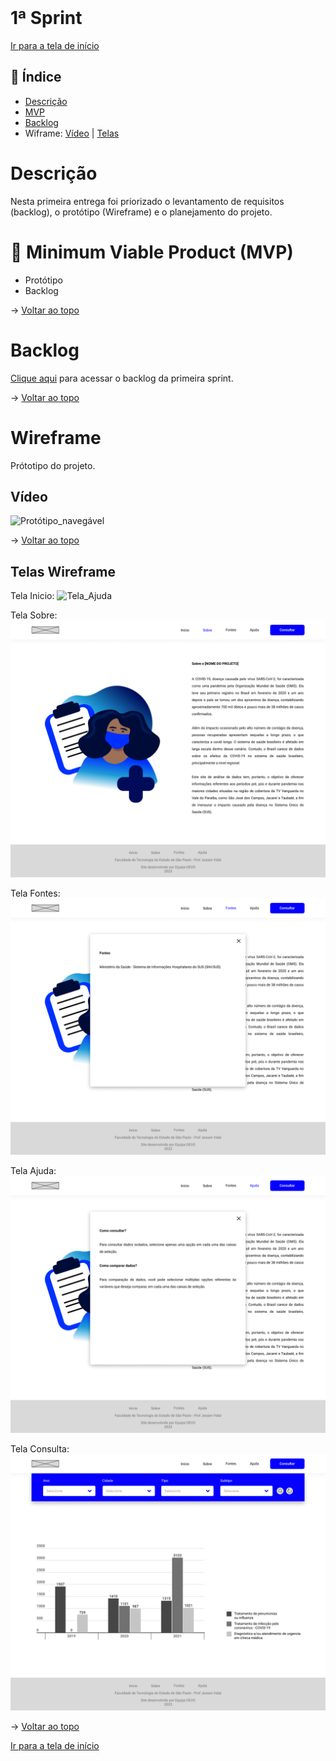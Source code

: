 <br id="topo">

# 1ª Sprint

[Ir para a tela de início](./../../../README.md)

## :mag_right: Índice

* [Descrição](#descrição)
* [MVP](#MVP)
* [Backlog](#backlog)
* Wiframe: [Vídeo](#vídeo) | [Telas](#telas-wireframe)

# Descrição
Nesta primeira entrega foi priorizado o levantamento de requisitos (backlog), o protótipo (Wireframe) e o planejamento do projeto.

<span id="MVP"></span>
# :triangular_flag_on_post: Minimum Viable Product (MVP)

* Protótipo
* Backlog

→ [Voltar ao topo](#topo)

# Backlog

[Clique aqui](./Backlog_sprint1.md) para acessar o backlog da primeira sprint.

→ [Voltar ao topo](#topo)

# Wireframe

Prótotipo do projeto.

## Vídeo

![Protótipo_navegável](./../../prototipo/Prot%C3%B3tipo.gif)

→ [Voltar ao topo](#topo)

## Telas Wireframe
Tela Inicio:
![Tela_Ajuda](./../../prototipo/TelaIn%C3%ADcio.png)

Tela Sobre:
![Tela_Sobre](./../../prototipo/TelaSobre.png)

Tela Fontes:
![Tela_Fontes](./../../prototipo/TelaFontes.png)

Tela Ajuda:
![Tela_Ajuda](./../../prototipo/TelaAjuda.png)

Tela Consulta:
![Tela_Consulta](./../../prototipo/TelaConsulta.png)

→ [Voltar ao topo](#topo)

[Ir para a tela de início](./../../../README.md)